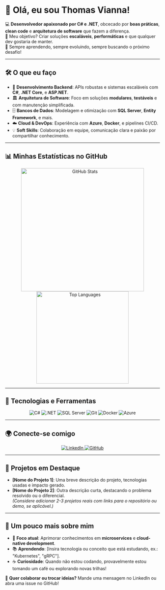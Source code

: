 # 👋 Olá, eu sou Thomas Vianna!  
💻 **Desenvolvedor apaixonado por C# e .NET**, obcecado por **boas práticas**, **clean code** e **arquitetura de software** que fazem a diferença.  
🚀 Meu objetivo? Criar soluções **escaláveis**, **performáticas** e que qualquer dev gostaria de manter.  
🌟 Sempre aprendendo, sempre evoluindo, sempre buscando o próximo desafio!  

---

## 🛠️ O que eu faço  
- 🧠 **Desenvolvimento Backend**: APIs robustas e sistemas escaláveis com **C#**, **.NET Core**, e **ASP.NET**.  
- 🏛️ **Arquitetura de Software**: Foco em soluções **modulares**, **testáveis** e com manutenção simplificada.  
- 🗄️ **Bancos de Dados**: Modelagem e otimização com **SQL Server**, **Entity Framework**, e mais.  
- ☁️ **Cloud & DevOps**: Experiência com **Azure**, **Docker**, e pipelines CI/CD.  
- 💡 **Soft Skills**: Colaboração em equipe, comunicação clara e paixão por compartilhar conhecimento.  

---

## 📊 Minhas Estatísticas no GitHub  
<p align="center">
  <img src="https://github-readme-stats.vercel.app/api?username=ThomasVianna&show_icons=true&theme=radical&hide_border=true" alt="GitHub Stats" width="400" />
  <img src="https://github-readme-stats.vercel.app/api/top-langs/?username=ThomasVianna&layout=compact&theme=radical&hide_border=true" alt="Top Languages" width="300" />
</p>

---

## 🧰 Tecnologias e Ferramentas  
<p align="center">
  <img src="https://img.shields.io/badge/C%23-239120?style=for-the-badge&logo=csharp&logoColor=white" alt="C#" />
  <img src="https://img.shields.io/badge/.NET-512BD4?style=for-the-badge&logo=dotnet&logoColor=white" alt=".NET" />
  <img src="https://img.shields.io/badge/SQL%20Server-CC2927?style=for-the-badge&logo=microsoftsqlserver&logoColor=white" alt="SQL Server" />
  <img src="https://img.shields.io/badge/Git-F05032?style=for-the-badge&logo=git&logoColor=white" alt="Git" />
  <img src="https://img.shields.io/badge/Docker-2496ED?style=for-the-badge&logo=docker&logoColor=white" alt="Docker" />
  <img src="https://img.shields.io/badge/Azure-0078D4?style=for-the-badge&logo=microsoftazure&logoColor=white" alt="Azure" />
</p>

---

## 🌍 Conecte-se comigo  
<p align="center">
  <a href="https://www.linkedin.com/in/thomas-vianna/">
    <img src="https://img.shields.io/badge/LinkedIn-0A66C2?style=for-the-badge&logo=linkedin&logoColor=white" alt="LinkedIn" />
  </a>
  <a href="https://github.com/ThomasVianna">
    <img src="https://img.shields.io/badge/GitHub-181717?style=for-the-badge&logo=github&logoColor=white" alt="GitHub" />
  </a>
</p>

---

## 🚀 Projetos em Destaque  
- **[Nome do Projeto 1]**: Uma breve descrição do projeto, tecnologias usadas e impacto gerado.  
- **[Nome do Projeto 2]**: Outra descrição curta, destacando o problema resolvido ou o diferencial.  
*(Considere adicionar 2-3 projetos reais com links para o repositório ou demo, se aplicável.)*

---

## 📖 Um pouco mais sobre mim  
- 🎯 **Foco atual**: Aprimorar conhecimentos em **microservices** e **cloud-native development**.  
- 📚 **Aprendendo**: [Insira tecnologia ou conceito que está estudando, ex.: "Kubernetes", "gRPC"].  
- ☕ **Curiosidade**: Quando não estou codando, provavelmente estou tomando um café ou explorando novas trilhas!  

💬 **Quer colaborar ou trocar ideias?** Mande uma mensagem no LinkedIn ou abra uma issue no GitHub!  
